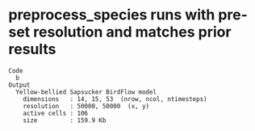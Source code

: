 # preprocess_species runs with pre-set resolution and matches prior results

    Code
      b
    Output
      Yellow-bellied Sapsucker BirdFlow model
        dimensions   : 14, 15, 53  (nrow, ncol, ntimesteps)
        resolution   : 50000, 50000  (x, y)
        active cells : 106
        size         : 159.9 Kb

